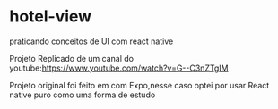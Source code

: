 # hotel-view
praticando conceitos de UI com react native

Projeto Replicado de um canal do youtube:https://www.youtube.com/watch?v=G--C3nZTgIM

Projeto original foi feito em com Expo,nesse caso optei por usar React native puro como uma forma de estudo 


